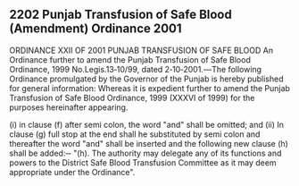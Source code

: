## 2202 Punjab Transfusion of Safe Blood (Amendment) Ordinance 2001
 
ORDINANCE XXII OF 2001
PUNJAB TRANSFUSION OF SAFE BLOOD
An Ordinance further to amend the Punjab Transfusion
of Safe Blood Ordinance, 1999
No.Legis.13‑10/99, dated 2‑10‑2001.‑‑‑The following Ordinance promulgated by the Governor of the Punjab is hereby published for general information:
Whereas it is expedient further to amend the Punjab Transfusion of Safe Blood Ordinance, 1999 (XXXVI of 1999) for the purposes hereinafter appearing.

(i) in clause (f) after semi colon, the word "and" shall be omitted; and
(ii) In clause (g) full stop at the end shall he substituted by semi colon and thereafter the word "and" shall be inserted and the following new clause (h) shall be added:‑‑
"(h). The authority may delegate any of its functions and powers to the District Safe Blood Transfusion Committee as it may deem appropriate under the Ordinance".

 


